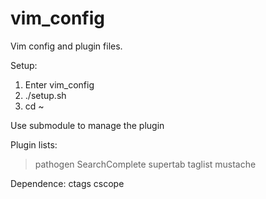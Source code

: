 vim\_config
==========

Vim config and plugin files.

Setup:

1. Enter vim\_config
2. ./setup.sh
3. cd ~

Use submodule to manage the plugin

Plugin lists:
> pathogen
> SearchComplete
> supertab
> taglist
> mustache

Dependence:
    ctags
    cscope
